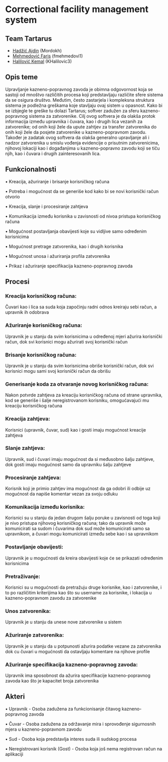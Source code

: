 # Correctional facility management system

## Team Tartarus
- [Hadžić Ajdin](https://github.com/Mordokh "Github") (Mordokh)
- [Mehmedović Faris](https://github.com/fmehmedovi1 "Github") (fmehmedovi1)
- [Halilović Kemal](https://github.com/KHalilovic3 "Github") (KHalilovic3)

## Opis teme
Upravljanje kazneno-popravnog zavoda je obimna odgovornost koja se sastoji od mnoštvo različitih procesa koji predstavljaju različite sfere sistema da se osigura društvo. Međutim, često zastarjela i kompleksna struktura sistema je podležna greškama koje stavljaju ovaj sistem u opasnost. Kako bi se izbjegle te greške tu dolazi Tartarus; softver zadužen za sferu kazneno-popravnog sistema za zatvorenike. Cilj ovog softvera je da olakša protok informacija između upravnika i čuvara, kao i drugih lica vezanih za zatvorenike; od onih koji žele da upute zahtjev za transfer zatvorenika do onih koji žele da posjete zatvorenike u kazneno-popravnom zavodu. Također je zadatak ovog softvera da olakša generalno upravljanje ali i nadzor zatvorenika u smislu vođenja evidencije o prisutnim zatvorenicima, njihovoj lokaciji kao i događanjima u kazneno-popravno zavodu koji se tiču njih, kao i čuvara i drugih zainteresovanih lica. 

## Funkcionalnosti
•	Kreacija, ažuriranje i brisanje korisničkog računa

•	Potreba i mogućnost da se generiše kod kako bi se novi korisnički račun otvorio

•	Kreacija, slanje i procesiranje zahtjeva

•	Komunikacija između korisnika u zavisnosti od nivoa pristupa korisničkog računa

•	Mogućnost postavljanja obavijesti koje su vidljive samo određenim korisnicima

•	Mogućnost pretrage zatvorenika, kao i drugih korisnika

•	Mogućnost unosa i ažuriranja profila zatvorenika

•	Prikaz i ažuriranje specifikacija kazneno-popravnog zavoda

## Procesi

### Kreacija korisničkog računa:
Čuvari kao i lica sa suda koja započinju radni odnos kreiraju sebi račun, a upravnik ih odobrava

### Ažuriranje korisničkog računa:
Upravnik je u stanju da svim korisnicima u određenoj mjeri ažurira korisnički račun, dok svi korisnici mogu ažurirati svoj korisnički račun

### Brisanje korisničkog računa:
Upravnik je u stanju da svim korisnicima obriše korisnički račun, dok svi korisnici mogu sami svoj korisnički račun da obrišu

### Generisanje koda za otvaranje novog korisničkog računa:
Nakon potvrde zahtjeva za kreaciju korisničkog računa od strane upravnika, kod se generiše i šalje neregistrovanom korisniku, omogućavajući  mu kreaciju korisničkog računa

### Kreacija zahtjeva:
Korisnici (upravnik, čuvar, sud) kao i gosti imaju mogućnost kreacije zahtjeva

### Slanje zahtjeva:
Upravnik, sud i čuvari imaju mogućnost da si međusobno šalju zahtjeve, dok gosti imaju mogućnost samo da upravniku šalju zahtjeve

### Procesiranje zahtjeva:
Korisnik koji je primio zahtjev ima mogućnost da ga odobri ili odbije uz mogućnost da napiše komentar vezan za svoju odluku

### Komunikacija između korisnika:
Korisnici su u stanju da jedan drugom šalju poruke u zavisnosti od toga koji je nivo pristupa njihovog korisničkog računa; tako da upravnik može komunicirati sa sudom i čuvarima dok sud može komunicirati samo sa upravnikom, a čuvari mogu komunicirati između sebe kao i sa upravnikom

### Postavljanje obavijesti:
Upravnik je u mogućnosti da kreira obavijesti koje će se prikazati određenim korisnicima

### Pretraživanje:
Korisnici su u mogućnosti da pretražuju druge korisnike, kao i zatvorenike, i to po različitim kriterijima kao što su username za korisnike, i lokacija u kazneno-popravnom zavodu za zatvorenike

### Unos zatvorenika:
Upravnik je u stanju da unese nove zatvorenike u sistem

### Ažuriranje zatvorenika:
Upravnik je u stanju da u potpunosti ažurira podatke vezane za zatvorenika dok cu čuvari u mogućnosti da ostavljaju komentare na njihove profile

### Ažuriranje specifikacija kazneno-popravnog zavoda:
Upravnik ima sposobnost da ažurira specifikacije kazneno-popravnog zavoda kao što je kapacitet broja zatvorenika

## Akteri

•	Upravnik - Osoba zadužena za funkcionisanje čitavog kazneno-popravnog zavoda

•	Čuvar - Osoba zadužena za održavanje mira i sprovođenje sigurnosnih mjera u kazneno-popravnom zavodu

•	Sud - Osoba koja predstavlja interes suda ili sudskog procesa

•	Neregistrovani korisnik (Gost) - Osoba koja još nema registrovan račun na aplikaciji

